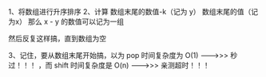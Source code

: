 1、将数组进行升序排序
2、计算 数组末尾的数值-k（记为 y）
        数组末尾的值（记为x）
  那么 x - y 的数值可以记为一组

  然后反复这样搞，直到数组为空

3、记住，要从数组末尾开始搞，以为 pop 时间复杂度为 O(1) --->>> 秒过！！！ ，而 shift 时间复杂度是 O(n) --->>> 亲测超时！！！